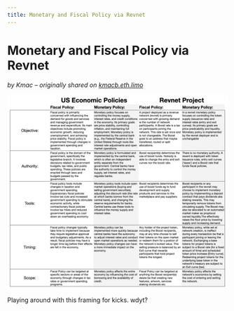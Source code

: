 ```yaml
---
title: Monetary and Fiscal Policy via Revnet
---
```


# Monetary and Fiscal Policy via Revnet

_by Kmac – originally shared on
[kmacb.eth.limo](https://kmacb.eth.limo/?id=8BC96E71-5437-452F-A4D1-3A93254A2072)_

![Revnet comparison chart.](chart.png)

Playing around with this framing for kicks. wdyt?
